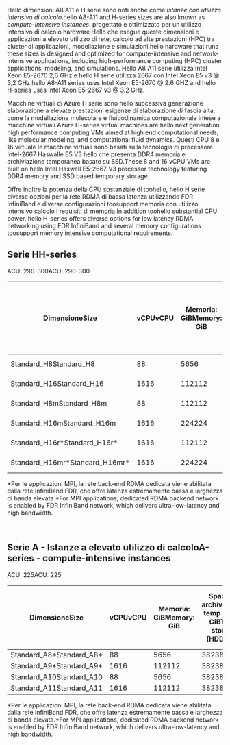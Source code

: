 <!-- A-series - compute-intensive instances, H-series -->

<span data-ttu-id="45b58-101">Hello dimensioni A8 A11 e H serie sono noti anche come *istanze con utilizzo intensivo di calcolo*.</span><span class="sxs-lookup"><span data-stu-id="45b58-101">hello A8-A11 and H-series sizes are also known as *compute-intensive instances*.</span></span> <span data-ttu-id="45b58-102">progettato e ottimizzato per un utilizzo intensivo di calcolo hardware Hello che esegue queste dimensioni e applicazioni a elevato utilizzo di rete, calcolo ad alte prestazioni (HPC) tra cluster di applicazioni, modellazione e simulazioni.</span><span class="sxs-lookup"><span data-stu-id="45b58-102">hello hardware that runs these sizes is designed and optimized for compute-intensive and network-intensive applications, including high-performance computing (HPC) cluster applications, modeling, and simulations.</span></span> <span data-ttu-id="45b58-103">Hello A8 A11 serie utilizza Intel Xeon E5-2670 2,6 GHz e hello H serie utilizza 2667 con Intel Xeon E5 v3 @ 3,2 GHz.</span><span class="sxs-lookup"><span data-stu-id="45b58-103">hello A8-A11 series uses Intel Xeon E5-2670 @ 2.6 GHZ and hello H-series uses Intel Xeon E5-2667 v3 @ 3.2 GHz.</span></span> 

<span data-ttu-id="45b58-104">Macchine virtuali di Azure H serie sono hello successiva generazione elaborazione a elevate prestazioni esigenze di elaborazione di fascia alta, come la modellazione molecolare e fluidodinamica computazionale intese a macchine virtuali.</span><span class="sxs-lookup"><span data-stu-id="45b58-104">Azure H-series virtual machines are hello next generation high performance computing VMs aimed at high end computational needs, like molecular modeling, and computational fluid dynamics.</span></span> <span data-ttu-id="45b58-105">Questi CPU 8 e 16 virtuale le macchine virtuali sono basati sulla tecnologia di processore Intel-2667 Haswalle E5 V3 hello che presenta DDR4 memoria e archiviazione temporanea basate su SSD.</span><span class="sxs-lookup"><span data-stu-id="45b58-105">These 8 and 16 vCPU VMs are built on hello Intel Haswell E5-2667 V3 processor technology featuring DDR4 memory and SSD based temporary storage.</span></span> 

<span data-ttu-id="45b58-106">Offre inoltre la potenza della CPU sostanziale di toohello, hello H serie diverse opzioni per la rete RDMA di bassa latenza utilizzando FDR InfiniBand e diverse configurazioni toosupport memoria con utilizzo intensivo calcolo i requisiti di memoria.</span><span class="sxs-lookup"><span data-stu-id="45b58-106">In addition toohello substantial CPU power, hello H-series offers diverse options for low latency RDMA networking using FDR InfiniBand and several memory configurations toosupport memory intensive computational requirements.</span></span>



## <a name="h-series"></a><span data-ttu-id="45b58-107">Serie H</span><span class="sxs-lookup"><span data-stu-id="45b58-107">H-series</span></span>

<span data-ttu-id="45b58-108">ACU: 290-300</span><span class="sxs-lookup"><span data-stu-id="45b58-108">ACU: 290-300</span></span>

| <span data-ttu-id="45b58-109">Dimensione</span><span class="sxs-lookup"><span data-stu-id="45b58-109">Size</span></span> | <span data-ttu-id="45b58-110">vCPU</span><span class="sxs-lookup"><span data-stu-id="45b58-110">vCPU</span></span> | <span data-ttu-id="45b58-111">Memoria: GiB</span><span class="sxs-lookup"><span data-stu-id="45b58-111">Memory: GiB</span></span> | <span data-ttu-id="45b58-112">GiB di archiviazione temp (unità SSD)</span><span class="sxs-lookup"><span data-stu-id="45b58-112">Temp storage (SSD) GiB</span></span> | <span data-ttu-id="45b58-113">Valore massimo per dischi di dati</span><span class="sxs-lookup"><span data-stu-id="45b58-113">Max data disks</span></span> | <span data-ttu-id="45b58-114">Velocità effettiva del disco max: IOPS</span><span class="sxs-lookup"><span data-stu-id="45b58-114">Max disk throughput: IOPS</span></span> | <span data-ttu-id="45b58-115">Schede di interfaccia di rete max</span><span class="sxs-lookup"><span data-stu-id="45b58-115">Max NICs</span></span> |
| --- | --- | --- | --- | --- | --- | --- |
| <span data-ttu-id="45b58-116">Standard_H8</span><span class="sxs-lookup"><span data-stu-id="45b58-116">Standard_H8</span></span> |<span data-ttu-id="45b58-117">8</span><span class="sxs-lookup"><span data-stu-id="45b58-117">8</span></span> |<span data-ttu-id="45b58-118">56</span><span class="sxs-lookup"><span data-stu-id="45b58-118">56</span></span> |<span data-ttu-id="45b58-119">1000</span><span class="sxs-lookup"><span data-stu-id="45b58-119">1000</span></span> |<span data-ttu-id="45b58-120">16</span><span class="sxs-lookup"><span data-stu-id="45b58-120">16</span></span> |<span data-ttu-id="45b58-121">16x500</span><span class="sxs-lookup"><span data-stu-id="45b58-121">16 x 500</span></span> |<span data-ttu-id="45b58-122">2</span><span class="sxs-lookup"><span data-stu-id="45b58-122">2</span></span>  |
| <span data-ttu-id="45b58-123">Standard_H16</span><span class="sxs-lookup"><span data-stu-id="45b58-123">Standard_H16</span></span> |<span data-ttu-id="45b58-124">16</span><span class="sxs-lookup"><span data-stu-id="45b58-124">16</span></span> |<span data-ttu-id="45b58-125">112</span><span class="sxs-lookup"><span data-stu-id="45b58-125">112</span></span> |<span data-ttu-id="45b58-126">2000</span><span class="sxs-lookup"><span data-stu-id="45b58-126">2000</span></span> |<span data-ttu-id="45b58-127">32</span><span class="sxs-lookup"><span data-stu-id="45b58-127">32</span></span> |<span data-ttu-id="45b58-128">32x500</span><span class="sxs-lookup"><span data-stu-id="45b58-128">32 x 500</span></span> |<span data-ttu-id="45b58-129">4</span><span class="sxs-lookup"><span data-stu-id="45b58-129">4</span></span> |
| <span data-ttu-id="45b58-130">Standard_H8m</span><span class="sxs-lookup"><span data-stu-id="45b58-130">Standard_H8m</span></span> |<span data-ttu-id="45b58-131">8</span><span class="sxs-lookup"><span data-stu-id="45b58-131">8</span></span> |<span data-ttu-id="45b58-132">112</span><span class="sxs-lookup"><span data-stu-id="45b58-132">112</span></span> |<span data-ttu-id="45b58-133">1000</span><span class="sxs-lookup"><span data-stu-id="45b58-133">1000</span></span> |<span data-ttu-id="45b58-134">16</span><span class="sxs-lookup"><span data-stu-id="45b58-134">16</span></span> |<span data-ttu-id="45b58-135">16x500</span><span class="sxs-lookup"><span data-stu-id="45b58-135">16 x 500</span></span> |<span data-ttu-id="45b58-136">2</span><span class="sxs-lookup"><span data-stu-id="45b58-136">2</span></span>  |
| <span data-ttu-id="45b58-137">Standard_H16m</span><span class="sxs-lookup"><span data-stu-id="45b58-137">Standard_H16m</span></span> |<span data-ttu-id="45b58-138">16</span><span class="sxs-lookup"><span data-stu-id="45b58-138">16</span></span> |<span data-ttu-id="45b58-139">224</span><span class="sxs-lookup"><span data-stu-id="45b58-139">224</span></span> |<span data-ttu-id="45b58-140">2000</span><span class="sxs-lookup"><span data-stu-id="45b58-140">2000</span></span> |<span data-ttu-id="45b58-141">32</span><span class="sxs-lookup"><span data-stu-id="45b58-141">32</span></span> |<span data-ttu-id="45b58-142">32x500</span><span class="sxs-lookup"><span data-stu-id="45b58-142">32 x 500</span></span> |<span data-ttu-id="45b58-143">4</span><span class="sxs-lookup"><span data-stu-id="45b58-143">4</span></span>  |
| <span data-ttu-id="45b58-144">Standard_H16r*</span><span class="sxs-lookup"><span data-stu-id="45b58-144">Standard_H16r*</span></span> |<span data-ttu-id="45b58-145">16</span><span class="sxs-lookup"><span data-stu-id="45b58-145">16</span></span> |<span data-ttu-id="45b58-146">112</span><span class="sxs-lookup"><span data-stu-id="45b58-146">112</span></span> |<span data-ttu-id="45b58-147">2000</span><span class="sxs-lookup"><span data-stu-id="45b58-147">2000</span></span> |<span data-ttu-id="45b58-148">32</span><span class="sxs-lookup"><span data-stu-id="45b58-148">32</span></span> |<span data-ttu-id="45b58-149">32x500</span><span class="sxs-lookup"><span data-stu-id="45b58-149">32 x 500</span></span> |<span data-ttu-id="45b58-150">4</span><span class="sxs-lookup"><span data-stu-id="45b58-150">4</span></span>  |
| <span data-ttu-id="45b58-151">Standard_H16mr*</span><span class="sxs-lookup"><span data-stu-id="45b58-151">Standard_H16mr*</span></span> |<span data-ttu-id="45b58-152">16</span><span class="sxs-lookup"><span data-stu-id="45b58-152">16</span></span> |<span data-ttu-id="45b58-153">224</span><span class="sxs-lookup"><span data-stu-id="45b58-153">224</span></span> |<span data-ttu-id="45b58-154">2000</span><span class="sxs-lookup"><span data-stu-id="45b58-154">2000</span></span> |<span data-ttu-id="45b58-155">32</span><span class="sxs-lookup"><span data-stu-id="45b58-155">32</span></span> |<span data-ttu-id="45b58-156">32x500</span><span class="sxs-lookup"><span data-stu-id="45b58-156">32 x 500</span></span> |<span data-ttu-id="45b58-157">4</span><span class="sxs-lookup"><span data-stu-id="45b58-157">4</span></span> |

<span data-ttu-id="45b58-158">*Per le applicazioni MPI, la rete back-end RDMA dedicata viene abilitata dalla rete InfiniBand FDR, che offre latenza estremamente bassa e larghezza di banda elevata.</span><span class="sxs-lookup"><span data-stu-id="45b58-158">*For MPI applications, dedicated RDMA backend network is enabled by FDR InfiniBand network, which delivers ultra-low-latency and high bandwidth.</span></span>

<br>



## <a name="a-series---compute-intensive-instances"></a><span data-ttu-id="45b58-159">Serie A - Istanze a elevato utilizzo di calcolo</span><span class="sxs-lookup"><span data-stu-id="45b58-159">A-series - compute-intensive instances</span></span>

<span data-ttu-id="45b58-160">ACU: 225</span><span class="sxs-lookup"><span data-stu-id="45b58-160">ACU: 225</span></span>

| <span data-ttu-id="45b58-161">Dimensione</span><span class="sxs-lookup"><span data-stu-id="45b58-161">Size</span></span> | <span data-ttu-id="45b58-162">vCPU</span><span class="sxs-lookup"><span data-stu-id="45b58-162">vCPU</span></span> | <span data-ttu-id="45b58-163">Memoria: GiB</span><span class="sxs-lookup"><span data-stu-id="45b58-163">Memory: GiB</span></span> | <span data-ttu-id="45b58-164">Spazio di archiviazione temp (HDD): GiB</span><span class="sxs-lookup"><span data-stu-id="45b58-164">Temp storage (HDD): GiB</span></span> | <span data-ttu-id="45b58-165">Valore massimo per dischi di dati</span><span class="sxs-lookup"><span data-stu-id="45b58-165">Max data disks</span></span> | <span data-ttu-id="45b58-166">Velocità effettiva del disco di dati max: IOPS</span><span class="sxs-lookup"><span data-stu-id="45b58-166">Max data disk throughput: IOPS</span></span> | <span data-ttu-id="45b58-167">Schede di interfaccia di rete max</span><span class="sxs-lookup"><span data-stu-id="45b58-167">Max NICs</span></span>|
| --- | --- | --- | --- | --- | --- | --- |
| <span data-ttu-id="45b58-168">Standard_A8*</span><span class="sxs-lookup"><span data-stu-id="45b58-168">Standard_A8*</span></span> |<span data-ttu-id="45b58-169">8</span><span class="sxs-lookup"><span data-stu-id="45b58-169">8</span></span> |<span data-ttu-id="45b58-170">56</span><span class="sxs-lookup"><span data-stu-id="45b58-170">56</span></span> |<span data-ttu-id="45b58-171">382</span><span class="sxs-lookup"><span data-stu-id="45b58-171">382</span></span> |<span data-ttu-id="45b58-172">16</span><span class="sxs-lookup"><span data-stu-id="45b58-172">16</span></span> |<span data-ttu-id="45b58-173">16x500</span><span class="sxs-lookup"><span data-stu-id="45b58-173">16x500</span></span> |<span data-ttu-id="45b58-174">2</span><span class="sxs-lookup"><span data-stu-id="45b58-174">2</span></span> |
| <span data-ttu-id="45b58-175">Standard_A9*</span><span class="sxs-lookup"><span data-stu-id="45b58-175">Standard_A9*</span></span> |<span data-ttu-id="45b58-176">16</span><span class="sxs-lookup"><span data-stu-id="45b58-176">16</span></span> |<span data-ttu-id="45b58-177">112</span><span class="sxs-lookup"><span data-stu-id="45b58-177">112</span></span> |<span data-ttu-id="45b58-178">382</span><span class="sxs-lookup"><span data-stu-id="45b58-178">382</span></span> |<span data-ttu-id="45b58-179">16</span><span class="sxs-lookup"><span data-stu-id="45b58-179">16</span></span> |<span data-ttu-id="45b58-180">16x500</span><span class="sxs-lookup"><span data-stu-id="45b58-180">16x500</span></span> |<span data-ttu-id="45b58-181">4</span><span class="sxs-lookup"><span data-stu-id="45b58-181">4</span></span> |
| <span data-ttu-id="45b58-182">Standard_A10</span><span class="sxs-lookup"><span data-stu-id="45b58-182">Standard_A10</span></span> |<span data-ttu-id="45b58-183">8</span><span class="sxs-lookup"><span data-stu-id="45b58-183">8</span></span> |<span data-ttu-id="45b58-184">56</span><span class="sxs-lookup"><span data-stu-id="45b58-184">56</span></span> |<span data-ttu-id="45b58-185">382</span><span class="sxs-lookup"><span data-stu-id="45b58-185">382</span></span> |<span data-ttu-id="45b58-186">16</span><span class="sxs-lookup"><span data-stu-id="45b58-186">16</span></span> |<span data-ttu-id="45b58-187">16x500</span><span class="sxs-lookup"><span data-stu-id="45b58-187">16x500</span></span> |<span data-ttu-id="45b58-188">2</span><span class="sxs-lookup"><span data-stu-id="45b58-188">2</span></span>  |
| <span data-ttu-id="45b58-189">Standard_A11</span><span class="sxs-lookup"><span data-stu-id="45b58-189">Standard_A11</span></span> |<span data-ttu-id="45b58-190">16</span><span class="sxs-lookup"><span data-stu-id="45b58-190">16</span></span> |<span data-ttu-id="45b58-191">112</span><span class="sxs-lookup"><span data-stu-id="45b58-191">112</span></span> |<span data-ttu-id="45b58-192">382</span><span class="sxs-lookup"><span data-stu-id="45b58-192">382</span></span> |<span data-ttu-id="45b58-193">16</span><span class="sxs-lookup"><span data-stu-id="45b58-193">16</span></span> |<span data-ttu-id="45b58-194">16x500</span><span class="sxs-lookup"><span data-stu-id="45b58-194">16x500</span></span> |<span data-ttu-id="45b58-195">4</span><span class="sxs-lookup"><span data-stu-id="45b58-195">4</span></span> |

<span data-ttu-id="45b58-196">*Per le applicazioni MPI, la rete back-end RDMA dedicata viene abilitata dalla rete InfiniBand FDR, che offre latenza estremamente bassa e larghezza di banda elevata.</span><span class="sxs-lookup"><span data-stu-id="45b58-196">*For MPI applications, dedicated RDMA backend network is enabled by FDR InfiniBand network, which delivers ultra-low-latency and high bandwidth.</span></span>

<br>



